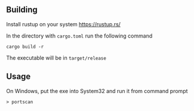 ## Building

Install rustup on your system https://rustup.rs/

In the directory with ```cargo.toml``` run the following command

```cargo build -r```

The executable will be in ```target/release```

## Usage

On Windows, put the exe into System32 and run it from command prompt

```> portscan```
